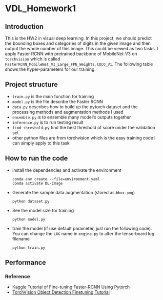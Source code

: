 # VDL_Homework1
## Introduction
This is the HW2 in visual deep learning. In this project, we should predict the bounding boxes and categories of digits in the given image and then output the whole number of this image. This could be viewed as two tasks. I apply Faster RCNN with pretrained backbone of MobileNet-V3 on `torchvision` which is called `FasterRCNN_MobileNet_V3_Large_FPN_Weights.COCO_V1`. The following table shows the hyper-parameters for our training:


## Project structure
- `train.py` is the main function for training
- `model.py` is the file describe the Faster RCNN
- `data.py` describes how to build up the pytorch dataset and the processing methods and augmentation methods I used
- `ensemble.py` is to ensemble many model's outputs together
- `inference.py` is to run testing result
- `find_threshold.py` find the best threshold of score under the validation set
- other python files are from torchvision which is the easy training code I can simply apply to this task

## How to run the code
- install the dependencies and activate the environment
  ```
  conda env create --file=environment.yaml
  conda activate DL-Image
  ```
- Generate the sample data augmentation (stored as `bbox.png`)
  ```
  python dataset.py
  ```
- See the model size for training
  ```
  python model.py
  ```
- train the model (if use default parameter, just run the following code). You can change the `LOG` name in `engine.py` to alter the tensorboard log filename
  ```
  python train.py
  ```

## Performance


### Reference
- [Kaggle Tutorial of Fine-tuning Faster-RCNN Using Pytorch](https://www.kaggle.com/code/yerramvarun/fine-tuning-faster-rcnn-using-pytorch#Model)
- [TorchVision Object Detection Finetuning Tutorial](https://pytorch.org/tutorials/intermediate/torchvision_tutorial.html)